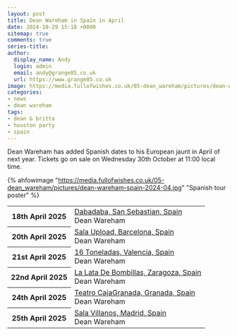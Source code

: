 ```yaml
---
layout: post
title: Dean Wareham in Spain in April
date: 2024-10-29 15:18 +0000
sitemap: true
comments: true
series-title:
author:
  display_name: Andy
  login: admin
  email: andy@grange85.co.uk
  url: https://www.grange85.co.uk
image: https://media.fullofwishes.co.uk/05-dean_wareham/pictures/dean-wareham-spain-2024-04.jpg
categories:
- news
- dean wareham
tags:
- dean & britta
- houston party
- spain
---
```

Dean Wareham has added Spanish dates to his European jaunt in April of next year. Tickets go on sale on Wednesday 30th October at 11:00 local time.

{% ahfowimage "https://media.fullofwishes.co.uk/05-dean_wareham/pictures/dean-wareham-spain-2024-04.jpg" "Spanish tour poster" %}

<table>
      <tbody>
      <tr>
        <th>18th April 2025</th>
        <td><a href="/database/dean-and-britta/shows/dean-wareham-2025-04-18-dabadaba-san-sebastian-spain/">Dabadaba, San Sebastian, Spain</a><br>
          <span class="show-details">Dean Wareham</span>
        </td>
      </tr>
      <tr>
        <th>20th April 2025</th>
        <td><a href="/database/dean-and-britta/shows/dean-wareham-2025-04-20-sala-upload-barcelona-spain/">Sala Upload, Barcelona, Spain</a><br>
          <span class="show-details">Dean Wareham</span>
        </td>
      </tr>
      <tr>
        <th>21st April 2025</th>
        <td><a href="/database/dean-and-britta/shows/dean-wareham-2025-04-21-16-toneladas-valencia-spain/">16 Toneladas, Valencia, Spain</a><br>
          <span class="show-details">Dean Wareham</span>
        </td>
      </tr>
      <tr>
        <th>22nd April 2025</th>
        <td><a href="/database/dean-and-britta/shows/dean-wareham-2025-04-22-la-lata-de-bombillas-zaragoza-spain/">La Lata De Bombillas, Zaragoza, Spain</a><br>
          <span class="show-details">Dean Wareham</span>
        </td>
      </tr>
      <tr>
        <th>24th April 2025</th>
        <td><a href="/database/dean-and-britta/shows/dean-wareham-2025-04-24-teatro-cajagranada-granada-spain/">Teatro CajaGranada, Granada, Spain</a><br>
          <span class="show-details">Dean Wareham</span>
        </td>
      </tr>
      <tr>
        <th>25th April 2025</th>
        <td><a href="/database/dean-and-britta/shows/dean-wareham-2025-04-25-sala-villanos-madrid-spain/">Sala Villanos, Madrid, Spain</a><br>
          <span class="show-details">Dean Wareham</span>
        </td>
      </tr>
</tbody></table>
